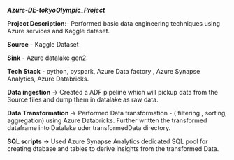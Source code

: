 _**Azure-DE-tokyoOlympic_Project**_

**Project Description**:- Performed basic data engineering techniques using Azure services and Kaggle dataset.

**Source**  - Kaggle Dataset 

**Sink** - Azure datalake gen2.

**Tech Stack** - python, pyspark, Azure Data factory , Azure Synapse Analytics, Azure Databricks.

**Data ingestion** -> Created a ADF pipeline which will pickup data from the Source files and dump them in datalake as raw data.

**Data Transformation** -> Performed Data transformation - ( filtering , sorting, aggregation) using Azure Databricks. Further written the transformed dataframe into Datalake uder transformedData directory.

**SQL scripts** -> Used Azure Synapse Analytics dedicated SQL pool for creating dtabase and tables to derive insights from the transformed Data.



